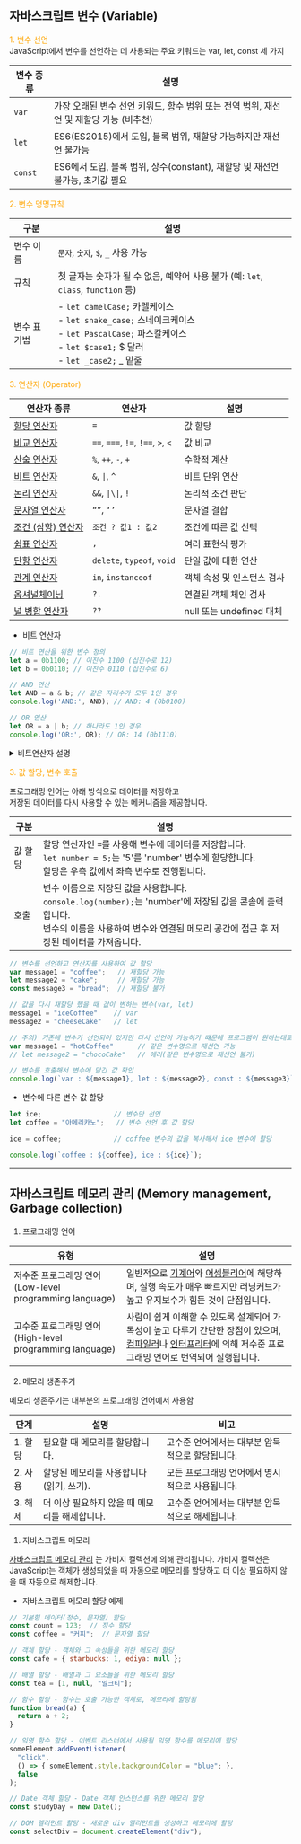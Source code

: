
## 자바스크립트 변수 (Variable)

  <span style="color: orange;">1. 변수 선언</span>  
  JavaScript에서 변수를 선언하는 데 사용되는 주요 키워드는 var, let, const 세 가지

  | 변수 종류 | 설명  |
  |---------|------|
  | `var`     | 가장 오래된 변수 선언 키워드, 함수 범위 또는 전역 범위, 재선언 및 재할당 가능 (비추천) |
  | `let`     | ES6(ES2015)에서 도입, 블록 범위, 재할당 가능하지만 재선언 불가능     |
  | `const`   | ES6에서 도입, 블록 범위, 상수(constant), 재할당 및 재선언 불가능, 초기값 필요 |

  <span style="color: orange;">2. 변수 명명규칙</span>  

  | 구분 | 설명 |
  |-----|-----|
  | 변수 이름   | `문자`, `숫자`, `$`, `_` 사용 가능 |
  | 규칙       | 첫 글자는 숫자가 될 수 없음, 예약어 사용 불가 (예: `let`, `class`, `function` 등) |
  | 변수 표기법  | - `let camelCase;` 카멜케이스<br>- `let snake_case;` 스네이크케이스<br>- `let PascalCase;` 파스칼케이스<br>- `let $case1;`     $ 달러<br>- `let _case2;`     _ 밑줄 |

  <span style="color: orange;">3. 연산자 (Operator)</span>  

  | 연산자 종류 | 연산자 | 설명 |
  | -------- | ---- | ---- |
  | [할당 연산자](https://developer.mozilla.org/ko/docs/Web/JavaScript/Guide/Expressions_and_operators#%ED%95%A0%EB%8B%B9_%EC%97%B0%EC%82%B0%EC%9E%90) | `=` | 값 할당 |
  | [비교 연산자](https://developer.mozilla.org/ko/docs/Web/JavaScript/Guide/Expressions_and_operators#%EB%B9%84%EA%B5%90_%EC%97%B0%EC%82%B0%EC%9E%90) | `==`, `===`, `!=`, `!==`, `>`, `<` | 값 비교 |
  | [산술 연산자](https://developer.mozilla.org/ko/docs/Web/JavaScript/Guide/Expressions_and_operators#%EC%82%B0%EC%88%A0_%EC%97%B0%EC%82%B0%EC%9E%90) | `%`, `++`, `-`, `+` | 수학적 계산 |
  | [비트 연산자](https://developer.mozilla.org/ko/docs/Web/JavaScript/Guide/Expressions_and_operators#%EB%B9%84%ED%8A%B8_%EC%97%B0%EC%82%B0%EC%9E%90) | `&`, `\|`, `^` | 비트 단위 연산 |
  | [논리 연산자](https://developer.mozilla.org/ko/docs/Web/JavaScript/Guide/Expressions_and_operators#%EB%85%BC%EB%A6%AC_%EC%97%B0%EC%82%B0%EC%9E%90) | `&&`, `\|\\|`, `!` | 논리적 조건 판단 |
  | [문자열 연산자](https://developer.mozilla.org/ko/docs/Web/JavaScript/Guide/Expressions_and_operators#%EB%AC%B8%EC%9E%90%EC%97%B4_%EC%97%B0%EC%82%B0%EC%9E%90) | `“”`, `‘’` | 문자열 결합 |
  | [조건 (삼항) 연산자](https://developer.mozilla.org/ko/docs/Web/JavaScript/Guide/Expressions_and_operators#%EC%A1%B0%EA%B1%B4_%EC%82%BC%ED%95%AD_%EC%97%B0%EC%82%B0%EC%9E%90) | `조건 ? 값1 : 값2` | 조건에 따른 값 선택 |
  | [쉼표 연산자](https://developer.mozilla.org/ko/docs/Web/JavaScript/Guide/Expressions_and_operators#%EC%89%BC%ED%91%9C_%EC%97%B0%EC%82%B0%EC%9E%90) | `,` | 여러 표현식 평가 |
  | [단항 연산자](https://developer.mozilla.org/ko/docs/Web/JavaScript/Guide/Expressions_and_operators#%EB%8B%A8%ED%95%AD_%EC%97%B0%EC%82%B0%EC%9E%90) | `delete`, `typeof`, `void` | 단일 값에 대한 연산 |
  | [관계 연산자](https://developer.mozilla.org/ko/docs/Web/JavaScript/Guide/Expressions_and_operators#%EA%B4%80%EA%B3%84_%EC%97%B0%EC%82%B0%EC%9E%90) | `in`, `instanceof` | 객체 속성 및 인스턴스 검사 |
  | [옵셔널체이닝](https://developer.mozilla.org/ko/docs/Web/JavaScript/Reference/Operators/Optional_chaining) | `?.` | 연결된 객체 체인 검사 |
  | [널 병합 연산자](https://developer.mozilla.org/ko/docs/Web/JavaScript/Reference/Operators/Nullish_coalescing) | `??` | null 또는 undefined 대체 |

- 비트 연산자
  
```js
// 비트 연산을 위한 변수 정의
let a = 0b1100; // 이진수 1100 (십진수로 12)
let b = 0b0110; // 이진수 0110 (십진수로 6)

// AND 연산
let AND = a & b; // 같은 자리수가 모두 1인 경우
console.log('AND:', AND); // AND: 4 (0b0100)

// OR 연산
let OR = a | b; // 하나라도 1인 경우
console.log('OR:', OR); // OR: 14 (0b1110)
```

<details>
<summary>비트연산자 설명</summary>

정수를 이진수 단위로 연산합니다.

비트 AND (&) 연산자: 두 정수의 이진 표현에서 같은 위치에 있는 비트가 모두 1일 경우에만 결과의 해당 비트를 1로 설정합니다.

예시: a & b
a = 0b1100는 이진수로 1100 (십진수로 12) 입니다.
b = 0b0110는 이진수로 0110 (십진수로 6) 입니다.
a & b = 0b0100는 이진수로 0100 (십진수로 4) 입니다.
비트 OR (|) 연산자: 두 정수의 이진 표현에서 적어도 하나의 비트가 1이면 결과의 해당 비트를 1로 설정합니다.

예시: a | b
a = 0b1100는 이진수로 1100 (십진수로 12) 입니다.
b = 0b0110는 이진수로 0110 (십진수로 6) 입니다.
a | b = 0b1110는 이진수로 1110 (십진수로 14) 입니다.

</details>

<span style="color: orange;">3. 값 할당, 변수 호출</span>  

프로그래밍 언어는 아래 방식으로 데이터를 저장하고 <br/> 저장된 데이터를 다시 사용할 수 있는 메커니즘을 제공합니다.

| 구분 | 설명 |
|-----|-----|
| 값 할당 | 할당 연산자인 `=`를 사용해 변수에 데이터를 저장합니다. <br/>`let number = 5;`는 '5'를 'number' 변수에 할당합니다. <br/>할당은 우측 값에서 좌측 변수로 진행됩니다. |
| 호출   | 변수 이름으로 저장된 값을 사용합니다.<br/>`console.log(number);`는 'number'에 저장된 값을 콘솔에 출력합니다.<br/>변수의 이름을 사용하여 변수와 연결된 메모리 공간에 접근 후 저장된 데이터를 가져옵니다. |

```js
// 변수를 선언하고 연산자를 사용하여 값 할당
var message1 = "coffee";   // 재할당 가능
let message2 = "cake";     // 재할당 가능
const message3 = "bread";  // 재할당 불가

// 값을 다시 재할당 했을 때 값이 변하는 변수(var, let)
message1 = "iceCoffee"    // var
message2 = "cheeseCake"   // let

// 주의) 기존에 변수가 선언되어 있지만 다시 선언이 가능하기 떄문에 프로그램이 원하는대로 동작하지 않을 가능성이 높음
var message1 = "hotCoffee"      // 같은 변수명으로 재선언 가능
// let message2 = "chocoCake"   // 에러(같은 변수명으로 재선언 불가)

// 변수를 호출해서 변수에 담긴 값 확인
console.log(`var : ${message1}, let : ${message2}, const : ${message3}`);
```

- 변수에 다른 변수 값 할당      
```js
let ice;                  // 변수만 선언
let coffee = "아메리카노";   // 변수 선언 후 값 할당

ice = coffee;             // coffee 변수의 값을 복사해서 ice 변수에 할당

console.log(`coffee : ${coffee}, ice : ${ice}`);
```

***

## 자바스크립트 메모리 관리 (Memory management, Garbage collection)

1. 프로그래밍 언어

| 유형 | 설명 |
|------|------|
| 저수준 프로그래밍 언어 (Low-level programming language) | 일반적으로 [기계어](https://ko.wikipedia.org/wiki/%EA%B8%B0%EA%B3%84%EC%96%B4)와 [어셈블리어](https://ko.wikipedia.org/wiki/%EC%96%B4%EC%85%88%EB%B8%94%EB%A6%AC%EC%96%B4)에 해당하며, 실행 속도가 매우 빠르지만 러닝커브가 높고 유지보수가 힘든 것이 단점입니다. |
| 고수준 프로그래밍 언어 (High-level programming language) | 사람이 쉽게 이해할 수 있도록 설계되어 가독성이 높고 다루기 간단한 장점이 있으며, [컴파일러](https://ko.wikipedia.org/wiki/%EC%BB%B4%ED%8C%8C%EC%9D%BC%EB%9F%AC)나 [인터프리터](https://ko.wikipedia.org/wiki/%EC%9D%B8%ED%84%B0%ED%94%84%EB%A6%AC%ED%84%B0)에 의해 저수준 프로그래밍 언어로 번역되어 실행됩니다. |

2. 메모리 생존주기

메모리 생존주기는 대부분의 프로그래밍 언어에서 사용함

| 단계 | 설명 | 비고 |
|------|------|------|
| 1. 할당 | 필요할 때 메모리를 할당합니다. | 고수준 언어에서는 대부분 암묵적으로 할당됩니다. |
| 2. 사용 | 할당된 메모리를 사용합니다 (읽기, 쓰기). | 모든 프로그래밍 언어에서 명시적으로 사용됩니다. |
| 3. 해제 | 더 이상 필요하지 않을 때 메모리를 해제합니다. | 고수준 언어에서는 대부분 암묵적으로 해제됩니다. |

1. 자바스크립트 메모리

[자바스크립트 메모리 관리](https://developer.mozilla.org/ko/docs/Web/JavaScript/Memory_management) 는 가비지 컬렉션에 의해 관리됩니다. 가비지 컬렉션은 JavaScript는 객체가 생성되었을 때 자동으로 메모리를 할당하고 더 이상 필요하지 않을 때 자동으로 해제합니다.

- 자바스크립트 메모리 할당 예제

```js
// 기본형 데이터(정수, 문자열) 할당
const count = 123;  // 정수 할당
const coffee = "커피";  // 문자열 할당

// 객체 할당 - 객체와 그 속성들을 위한 메모리 할당
const cafe = { starbucks: 1, ediya: null };

// 배열 할당 - 배열과 그 요소들을 위한 메모리 할당
const tea = [1, null, "밀크티"];

// 함수 할당 - 함수는 호출 가능한 객체로, 메모리에 할당됨
function bread(a) {
  return a + 2;
}

// 익명 함수 할당 - 이벤트 리스너에서 사용될 익명 함수를 메모리에 할당
someElement.addEventListener(
  "click",
  () => { someElement.style.backgroundColor = "blue"; },
  false
);

// Date 객체 할당 - Date 객체 인스턴스를 위한 메모리 할당
const studyDay = new Date();

// DOM 엘리먼트 할당 - 새로운 div 엘리먼트를 생성하고 메모리에 할당
const selectDiv = document.createElement("div");

```